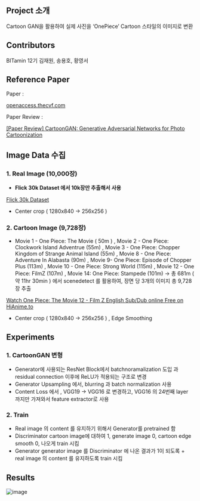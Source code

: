 ## Project 소개

Cartoon GAN을 활용하여 실제 사진을 ‘OnePiece’ Cartoon 스타일의 이미지로 변환 

## Contributors

BITamin 12기 김재원, 송용호, 황영서

## Reference Paper

Paper :

[openaccess.thecvf.com](https://openaccess.thecvf.com/content_cvpr_2018/papers/Chen_CartoonGAN_Generative_Adversarial_CVPR_2018_paper.pdf)

Paper Review : 

[[Paper Review] CartoonGAN: Generative Adversarial Networks for Photo Cartoonization](https://velog.io/@youngseoh6/Paper-Review-CartoonGAN-Generative-Adversarial-Networks-for-Photo-Cartoonization)

## Image Data 수집

### 1. Real Image (10,000장)

- **Flick 30k Dataset 에서 10k장만 추출해서 사용**

[Flick 30k Dataset](https://www.kaggle.com/datasets/adityajn105/flickr30k)

- Center crop ( 1280x840 → 256x256 )

### 2. Cartoon Image (9,728장)

- Movie 1 - One Piece: The Movie ( 50m ) , Movie 2 - One Piece: Clockwork Island Adventrue (55m) ,
Movie 3 - One Piece: Chopper Kingdom of Strange Animal Island (55m) , 
Movie 8 - One Piece: Adventure In Alabasta (90m) , 
Movie 9- One Piece: Episode of Chopper Plus (113m) ,
Movie 10 - One Piece: Strong World (115m) , Movie 12 - One Piece: FilmZ (107m) , 
Movie 14: One Piece: Stampede (101m)
→ 총 681m ( 약 11hr 30min ) 에서 scenedetect 를 활용하여, 장면 당 3개의 이미지 총 9,728장 추출

[Watch One Piece: The Movie 12 - Film Z English Sub/Dub online Free on HiAnime.to](https://hianime.to/watch/one-piece-the-movie-12-film-z-299?ep=58165)

- Center crop ( 1280x840 → 256x256 ) , Edge Smoothing

## Experiments

### 1. CartoonGAN 변형

- Generator에 사용되는 ResNet Block에서 batchnoramalization 도입 과 residual connection 이후에 ReLU가 적용되는 구조로 변경
- Generator Upsampling 에서, blurring 과 batch normalization 사용
- Content Loss 에서 , VGG19 -> VGG16 로 변경하고, VGG16 의 24번째 layer 까지만 가져와서 feature extractor로 사용

### 2. Train

- Real image 의 content 를 유지하기 위해서 Generator를 pretrained 함
- Discriminator cartoon image에 대하여 1, generate image 0, cartoon edge smooth 0, 나오게 train 시킴
- Generator generator image 를 Discriminator 에 나온 결과가 1이 되도록 + real image 의 content 를 유지하도록 train 시킴

## Results
![image](https://github.com/youngseoh/real2onepieceGAN/assets/100707876/73b73a28-7f25-47a1-b067-78aace12cb1d)
